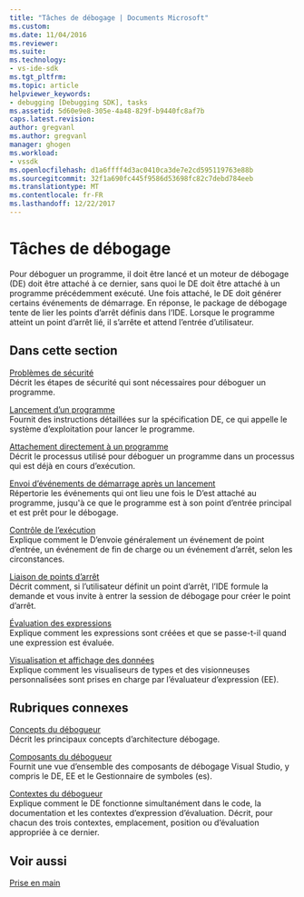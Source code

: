 ```yaml
---
title: "Tâches de débogage | Documents Microsoft"
ms.custom: 
ms.date: 11/04/2016
ms.reviewer: 
ms.suite: 
ms.technology:
- vs-ide-sdk
ms.tgt_pltfrm: 
ms.topic: article
helpviewer_keywords:
- debugging [Debugging SDK], tasks
ms.assetid: 5d60e9e8-305e-4a48-829f-b9440fc8af7b
caps.latest.revision: 
author: gregvanl
ms.author: gregvanl
manager: ghogen
ms.workload:
- vssdk
ms.openlocfilehash: d1a6ffff4d3ac0410ca3de7e2cd595119763e88b
ms.sourcegitcommit: 32f1a690fc445f9586d53698fc82c7debd784eeb
ms.translationtype: MT
ms.contentlocale: fr-FR
ms.lasthandoff: 12/22/2017
---
```

# <a name="debugging-tasks"></a>Tâches de débogage
Pour déboguer un programme, il doit être lancé et un moteur de débogage (DE) doit être attaché à ce dernier, sans quoi le DE doit être attaché à un programme précédemment exécuté. Une fois attaché, le DE doit générer certains événements de démarrage. En réponse, le package de débogage tente de lier les points d’arrêt définis dans l’IDE. Lorsque le programme atteint un point d’arrêt lié, il s’arrête et attend l’entrée d’utilisateur.  
  
## <a name="in-this-section"></a>Dans cette section  
 [Problèmes de sécurité](../../extensibility/debugger/security-issues.md)  
 Décrit les étapes de sécurité qui sont nécessaires pour déboguer un programme.  
  
 [Lancement d’un programme](../../extensibility/debugger/launching-a-program.md)  
 Fournit des instructions détaillées sur la spécification DE, ce qui appelle le système d’exploitation pour lancer le programme.  
  
 [Attachement directement à un programme](../../extensibility/debugger/attaching-directly-to-a-program.md)  
 Décrit le processus utilisé pour déboguer un programme dans un processus qui est déjà en cours d’exécution.  
  
 [Envoi d’événements de démarrage après un lancement](../../extensibility/debugger/sending-startup-events-after-a-launch.md)  
 Répertorie les événements qui ont lieu une fois le D’est attaché au programme, jusqu'à ce que le programme est à son point d’entrée principal et est prêt pour le débogage.  
  
 [Contrôle de l’exécution](../../extensibility/debugger/control-of-execution.md)  
 Explique comment le D’envoie généralement un événement de point d’entrée, un événement de fin de charge ou un événement d’arrêt, selon les circonstances.  
  
 [Liaison de points d’arrêt](../../extensibility/debugger/binding-breakpoints.md)  
 Décrit comment, si l’utilisateur définit un point d’arrêt, l’IDE formule la demande et vous invite à entrer la session de débogage pour créer le point d’arrêt.  
  
 [Évaluation des expressions](../../extensibility/debugger/evaluating-expressions.md)  
 Explique comment les expressions sont créées et que se passe-t-il quand une expression est évaluée.  
  
 [Visualisation et affichage des données](../../extensibility/debugger/visualizing-and-viewing-data.md)  
 Explique comment les visualiseurs de types et des visionneuses personnalisées sont prises en charge par l’évaluateur d’expression (EE).  
  
## <a name="related-sections"></a>Rubriques connexes  
 [Concepts du débogueur](../../extensibility/debugger/debugger-concepts.md)  
 Décrit les principaux concepts d’architecture débogage.  
  
 [Composants du débogueur](../../extensibility/debugger/debugger-components.md)  
 Fournit une vue d’ensemble des composants de débogage Visual Studio, y compris le DE, EE et le Gestionnaire de symboles (es).  
  
 [Contextes du débogueur](../../extensibility/debugger/debugger-contexts.md)  
 Explique comment le DE fonctionne simultanément dans le code, la documentation et les contextes d’expression d’évaluation. Décrit, pour chacun des trois contextes, emplacement, position ou d’évaluation appropriée à ce dernier.  
  
## <a name="see-also"></a>Voir aussi  
 [Prise en main](../../extensibility/debugger/getting-started-with-debugger-extensibility.md)